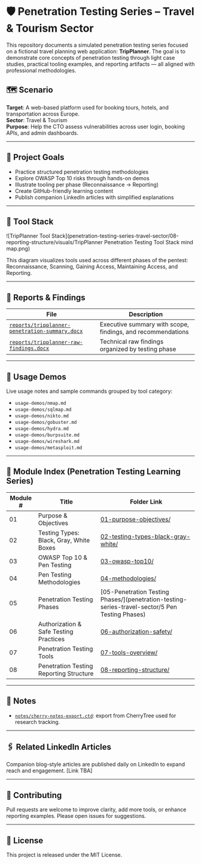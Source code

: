 # 🛡️ Penetration Testing Series – Travel & Tourism Sector

This repository documents a simulated penetration testing series focused on a fictional travel planning web application: **TripPlanner**. The goal is to demonstrate core concepts of penetration testing through light case studies, practical tooling examples, and reporting artifacts — all aligned with professional methodologies.

## 🗺️ Scenario

**Target**: A web-based platform used for booking tours, hotels, and transportation across Europe.  
**Sector**: Travel & Tourism  
**Purpose**: Help the CTO assess vulnerabilities across user login, booking APIs, and admin dashboards.

---

## 🎯 Project Goals

- Practice structured penetration testing methodologies
- Explore OWASP Top 10 risks through hands-on demos
- Illustrate tooling per phase (Reconnaissance → Reporting)
- Create GitHub-friendly learning content
- Publish companion LinkedIn articles with simplified explanations

---

## 🧰 Tool Stack

![TripPlanner Tool Stack](penetration-testing-series-travel-sector/08-reporting-structure/visuals/TripPlanner Penetration Testing Tool Stack mind map.png)

This diagram visualizes tools used across different phases of the pentest: Reconnaissance, Scanning, Gaining Access, Maintaining Access, and Reporting.

---

## 📁 Reports & Findings

| File | Description |
|------|-------------|
| [`reports/tripplanner-penetration-summary.docx`](penetration-testing-series-travel-sector/08-reporting-structure/reports/tripplanner-penetration-summary.docx) | Executive summary with scope, findings, and recommendations |
| [`reports/tripplanner-raw-findings.docx`](penetration-testing-series-travel-sector/08-reporting-structure/reports/tripplanner-raw-findings.odt.docx) | Technical raw findings organized by testing phase |

---

## 🚀 Usage Demos

Live usage notes and sample commands grouped by tool category:

- `usage-demos/nmap.md`
- `usage-demos/sqlmap.md`
- `usage-demos/nikto.md`
- `usage-demos/gobuster.md`
- `usage-demos/hydra.md`
- `usage-demos/burpsuite.md`
- `usage-demos/wireshark.md`
- `usage-demos/metasploit.md`

---

## 📂 Module Index (Penetration Testing Learning Series)

| Module # | Title                                      | Folder Link |
|----------|---------------------------------------------|-------------|
| 01       | Purpose & Objectives                        | [01-purpose-objectives/](penetration-testing-series-travel-sector/01-purpose-objectives) |
| 02       | Testing Types: Black, Gray, White Boxes     | [02-testing-types-black-gray-white/](penetration-testing-series-travel-sector/02-testing-types-black-gray-white) |
| 03       | OWASP Top 10 & Pen Testing                  | [03-owasp-top10/](penetration-testing-series-travel-sector/03-owasp-top10-and-pentesting) |
| 04       | Pen Testing Methodologies                   | [04-methodologies/](penetration-testing-series-travel-sector/04-pen-testing-methodologies) |
| 05       | Penetration Testing Phases                  | [05-Penetration Testing Phases/](penetration-testing-series-travel-sector/5 Pen Testing Phases) |
| 06       | Authorization & Safe Testing Practices      | [06-authorization-safety/](penetration-testing-series-travel-sector/06-authorization-safe-testing) |
| 07       | Penetration Testing Tools                   | [07-tools-overview/](penetration-testing-series-travel-sector/07-pen-testing-tools) |
| 08       | Penetration Testing Reporting Structure     | [08-reporting-structure/](penetration-testing-series-travel-sector/08-reporting-structure) |

---

## 🧠 Notes

- [`notes/cherry-notes-export.ctd`](penetration-testing-series-travel-sector/07-pen-testing-tools/usage-demos/cherrytree-notes.md.txt): export from CherryTree used for research tracking.

---

## 🖇️ Related LinkedIn Articles

Companion blog-style articles are published daily on LinkedIn to expand reach and engagement. [Link TBA]

---

## 🤝 Contributing

Pull requests are welcome to improve clarity, add more tools, or enhance reporting examples. Please open issues for suggestions.

---

## 📜 License

This project is released under the MIT License.
